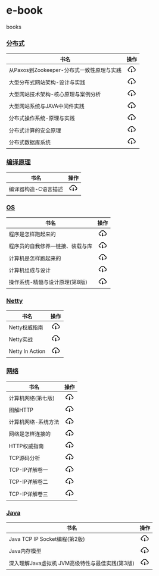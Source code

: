 # e-book

books

### [分布式](分布式)

| 书名                           |                                  操作                                  |
|------------------------------|:--------------------------------------------------------------------:|
| 从Paxos到Zookeeper-分布式一致性原理与实践 | [![](./.asserts/download.png)](分布式/从Paxos到Zookeeper-分布式一致性原理与实践.pdf) |
| 大型分布式网站架构-设计与实践              |       [![](./.asserts/download.png)](分布式/大型分布式网站架构-设计与实践.pdf)        |
| 大型网站技术架构-核心原理与案例分析           |      [![](./.asserts/download.png)](分布式/大型网站技术架构-核心原理与案例分析.pdf)      |
| 大型网站系统与JAVA中间件实践             |       [![](./.asserts/download.png)](分布式/大型网站系统与JAVA中间件实践.pdf)       |
| 分布式操作系统-原理与实践                |        [![](./.asserts/download.png)](分布式/分布式操作系统-原理与实践.pdf)         |
| 分布式计算的安全原理                   |          [![](./.asserts/download.png)](分布式/分布式计算的安全原理.pdf)          |     
| 分布式数据库系统                     |            [![](.asserts/download.png)](分布式/分布式数据库系统.pdf)            |

### [编译原理](编译原理)

| 书名          |                          操作                          |
|-------------|:----------------------------------------------------:|
| 编译器构造-C语言描述 | [![](./.asserts/download.png)](编译原理/编译器构造-C语言描述.pdf) |

### [OS](计算机系统)

| 书名                |                             操作                              |
|-------------------|:-----------------------------------------------------------:|
| 程序是怎样跑起来的         |     [![](./.asserts/download.png)](计算机系统/程序是怎样跑起来的.pdf)     |
| 程序员的自我修养—链接、装载与库  | [![](./.asserts/download.png)](计算机系统/程序员的自我修养—链接、装载与库.pdf)  |
| 计算机是怎样跑起来的        |    [![](./.asserts/download.png)](计算机系统/计算机是怎样跑起来的.pdf)     |
| 计算机组成与设计          | [![](./.asserts/download.png)](计算机系统/计算机组成与设计：硬件、软件接口.pdf)  |
| 操作系统-精髓与设计原理(第8版) | [![](./.asserts/download.png)](计算机系统/操作系统-精髓与设计原理(第8版).pdf) |

### [Netty](netty)

| 书名              |                             操作                             |
|-----------------|:----------------------------------------------------------:|
| Netty权威指南       |    [![](./.asserts/download.png)](netty/Netty权威指南.pdf)     |
| Netty实战         |     [![](./.asserts/download.png)](netty/Netty实战.pdf)      |
| Netty In Action | [![](./.asserts/download.png)](netty/NettyInAction第五版.pdf) |

### [网络](网络)

| 书名         |                        操作                         |
|------------|:-------------------------------------------------:|
| 计算机网络(第七版) | [![](./.asserts/download.png)](网络/计算机网络(第七版).pdf) |
| 图解HTTP     |   [![](./.asserts/download.png)](网络/图解HTTP.pdf)   |
| 计算机网络-系统方法 | [![](./.asserts/download.png)](网络/计算机网络-系统方法.pdf) |
| 网络是怎样连接的   |  [![](./.asserts/download.png)](网络/网络是怎样连接的.pdf)  |
| HTTP权威指南   |  [![](./.asserts/download.png)](网络/HTTP权威指南.pdf)  |
| TCP源码分析    |  [![](./.asserts/download.png)](网络/tcp源码分析.pdf)   |
| TCP-IP详解卷一 | [![](./.asserts/download.png)](网络/TCP-IP详解卷一.pdf) |
| TCP-IP详解卷二 | [![](./.asserts/download.png)](网络/TCP-IP详解卷二.pdf) |
| TCP-IP详解卷三 | [![](./.asserts/download.png)](网络/TCP-IP详解卷三.pdf) |

### [Java](网络)

| 书名                            |                                    操作                                    |
|-------------------------------|:------------------------------------------------------------------------:|
| Java TCP IP Socket编程(第2版)     | [![](./.asserts/download.png)](Java/Java%20TCP%20IP%20Socket编程(第2版).pdf) |
| Java内存模型                      |            [![](./.asserts/download.png)](Java/Java内存模型.pdf)             |
| 深入理解Java虚拟机 JVM高级特性与最佳实践(第3版) | [![](./.asserts/download.png)](Java/深入理解Java虚拟机%20JVM高级特性与最佳实践(第3版).pdf) |
